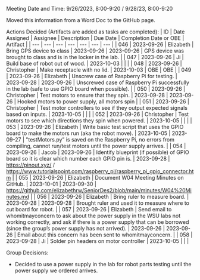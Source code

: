 Meeting Date and Time: 9/26/2023, 8:00-9:20 / 9/28/23, 8:00-9:20

Moved this information from a Word Doc to the GitHub page.

Actions Decided (Artifacts are added as tasks are completed):
| ID | Date Assigned | Assignee | Description | Due Date | Completion Date or OBE | Artifact |
| --- | --- | --- | --- | --- | --- | --- |
| 046 | 2023-09-26 | Elizabeth | Bring GPS device to class | 2023-09-26 | 2023-09-26 | GPS device was brought to class and is in the locker in the lab. |
| 047 | 2023-09-26 | Ji | Build base of robot out of wood. | 2023-10-03 |  |  |
| 048 | 2023-09-26 | Christopher | Make receptacle with no lid. | 2023-10-03 | OBE | OBE |
| 049 | 2023-09-26 | Elizabeth | Unscrew case of Raspberry Pi for testing. | 2023-09-28 | 2023-09-26 | Unscrewed case of Raspberry Pi successfully in the lab (safe to use GPIO board when possible). |
| 050 | 2023-09-26 | Christopher | Test motors to ensure that they spin. | 2023-09-28 | 2023-09-26 | Hooked motors to power supply, all motors spin |
| 051 | 2023-09-26 | Christopher | Test motor controllers to see if they output expected signals based on inputs. | 2023-10-05 |  |  |
| 052 | 2023-09-26 | Christopher | Test motors to see which directions they spin when powered. | 2023-10-05 |  |  |
| 053 | 2023-09-26 | Elizabeth | Write basic test script that uses the GPIO board to make the motors run (aka the robot move). | 2023-10-05 | 2023-09-27 | "testMotors.py” is saved on the Raspberry Pi, no errors from compiling, cannot run/test motors until the power supply arrives. |
| 054 | 2023-09-26 | Jacob | 2023-09-26 | Identify blueprint (if possible) of GPIO board so it is clear which number each GPIO pin is. | 2023-09-28 | https://pinout.xyz/ / https://www.tutorialspoint.com/raspberry_pi/raspberry_pi_gpio_connector.htm |
| 055 | 2023-09-26 | Elizabeth | Document W04 Meeting Minutes on GitHub. | 2023-10-01 | 2023-09-30 | https://github.com/elizabethrw/SeniorDes2/blob/main/minutes/W04%20Minutes.md |
| 056 | 2023-09-26 | Elizabeth | Bring ruler to measure board. | 2023-09-28 | 2023-09-28 | Brought ruler and used it to measure where to cut board for robot. |
| 057 | 2023-09-26 | Elizabeth | Send email to whomitmayconcern to ask about the power supply in the WSU labs not working correctly, and ask if there is a power supply that can be borrowed (since the group’s power supply has not arrived). | 2023-09-26 | 2023-09-26 | Email about this concern has been sent to whomitmayconcern. |
| 058 | 2023-09-28 | Ji | Solder pin headers on motor controller | 2023-10-05 |  |  |

Group Decisions:
 - Decided to use a power supply in the lab for robot parts testing until the power supply we ordered arrives.
